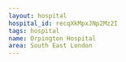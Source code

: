 ```yaml
---
layout: hospital
hospital_id: recqXkMpxJNp2Mz2I
tags: hospital
name: Orpington Hospital
area: South East London
---
```


